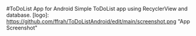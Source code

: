 #ToDoList App for Android
Simple ToDoList app using RecyclerView and database.
[logo]: https://github.com/ffrah/ToDoListAndroid/edit/main/screenshot.png "App Screenshot"
